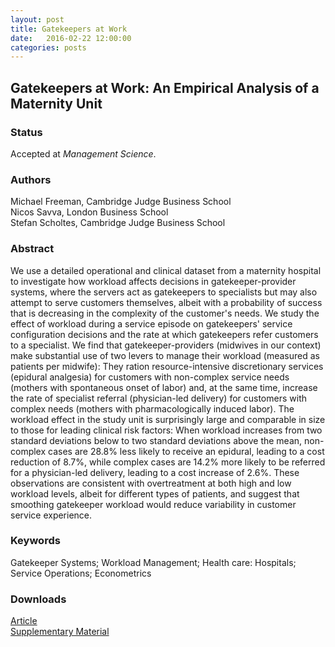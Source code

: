```yaml
---
layout: post
title: Gatekeepers at Work
date:   2016-02-22 12:00:00
categories: posts
---
```


## Gatekeepers at Work: An Empirical Analysis of a Maternity Unit

### Status

Accepted at *Management Science*.

### Authors

Michael Freeman, Cambridge Judge Business School<br>
Nicos Savva, London Business School<br>
Stefan Scholtes, Cambridge Judge Business School

### Abstract

We use a detailed operational and clinical dataset from a maternity hospital to investigate how workload affects decisions in gatekeeper-provider systems, where the servers act as gatekeepers to specialists but may also attempt to serve customers themselves, albeit with a probability of success that is decreasing in the complexity of the customer's needs. We study the effect of workload during a service episode on gatekeepers' service configuration decisions and the rate at which gatekeepers refer customers to a specialist. We find that gatekeeper-providers (midwives in our context) make substantial use of two levers to manage their workload (measured as patients per midwife): They ration resource-intensive discretionary services (epidural analgesia) for customers with non-complex service needs (mothers with spontaneous onset of labor) and, at the same time, increase the rate of specialist referral (physician-led delivery) for customers with complex needs (mothers with pharmacologically induced labor). The workload effect in the study unit is surprisingly large and comparable in size to those for leading clinical risk factors: When workload increases from two standard deviations below to two standard deviations above the mean, non-complex cases are 28.8% less likely to receive an epidural, leading to a cost reduction of 8.7%, while complex cases are 14.2% more likely to be referred for a physician-led delivery, leading to a cost increase of 2.6%. These observations are consistent with overtreatment at both high and low workload levels, albeit for different types of patients, and suggest that smoothing gatekeeper workload would reduce variability in customer service experience.

### Keywords

Gatekeeper Systems; Workload Management; Health care: Hospitals; Service Operations; Econometrics

### Downloads

[Article](/articles/gatekeepersatwork_feb2016.pdf)<br>
[Supplementary Material](/articles/supplementary_gatekeepersatwork_feb2016.pdf)